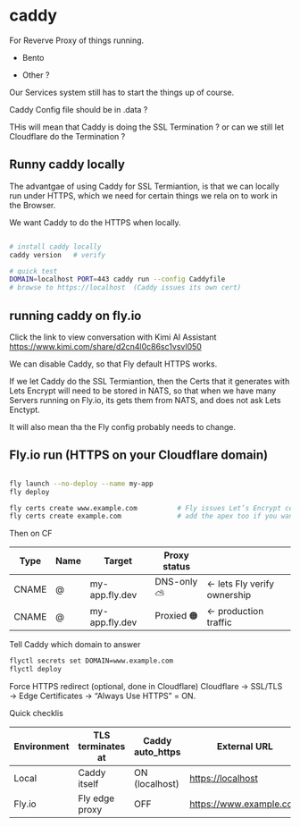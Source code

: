 # caddy

For Reverve Proxy of things running.

- Bento

- Other ?

Our Services system still has to start the things up of course.

Caddy Config file should be in .data ? 

THis will mean that Caddy is doing the SSL Termination ? or can we still let Cloudflare do the Termination ? 

## Runny caddy locally

The advantgae of using Caddy for SSL Termiantion, is that we can locally run under HTTPS, which we need for certain things we rela on to work in the Browser.

We want Caddy to do the HTTPS when locally.

```sh

# install caddy locally
caddy version   # verify

# quick test
DOMAIN=localhost PORT=443 caddy run --config Caddyfile
# browse to https://localhost  (Caddy issues its own cert)
```

## running caddy on fly.io

Click the link to view conversation with Kimi AI Assistant https://www.kimi.com/share/d2cn4l0c86sc1vsvl050

We can disable Caddy, so that Fly default HTTPS works. 


If we let Caddy do the SSL Termiantion, then the Certs that it generates with Lets Encrypt will need to be stored in NATS, so that when we have many Servers running on Fly.io, its gets them from NATS, and does not ask Lets Enctypt.

It will also mean tha the Fly config probably needs to change.

## Fly.io run (HTTPS on your Cloudflare domain)

```sh

fly launch --no-deploy --name my-app
fly deploy

fly certs create www.example.com          # Fly issues Let’s Encrypt cert
fly certs create example.com              # add the apex too if you want

```

Then on CF

| Type  | Name | Target         | Proxy status |                             |
| ----- | ---- | -------------- | ------------ | --------------------------- |
| CNAME | @    | my-app.fly.dev | DNS-only ⛅   | ← lets Fly verify ownership |
| CNAME | @    | my-app.fly.dev | Proxied 🟠   | ← production traffic        |



Tell Caddy which domain to answer

```sh
flyctl secrets set DOMAIN=www.example.com
flyctl deploy
```

Force HTTPS redirect (optional, done in Cloudflare)
Cloudflare → SSL/TLS → Edge Certificates → “Always Use HTTPS” = ON.

Quick checklis

| Environment | TLS terminates at | Caddy auto\_https | External URL              |
| ----------- | ----------------- | ----------------- | ------------------------- |
| Local       | Caddy itself      | ON (localhost)    | <https://localhost>       |
| Fly.io      | Fly edge proxy    | OFF               | <https://www.example.com> |





